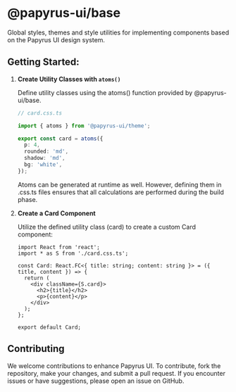 # @papyrus-ui/base

Global styles, themes and style utilities for implementing components based on the Papyrus UI design system.

## Getting Started:

1. **Create Utility Classes with `atoms()`**

    Define utility classes using the atoms() function provided by @papyrus-ui/base.
  
    ```ts
    // card.css.ts
    
    import { atoms } from '@papyrus-ui/theme';

    export const card = atoms({
      p: 4,
      rounded: 'md',
      shadow: 'md',
      bg: 'white',
    });
    ```

    Atoms can be generated at runtime as well. However, defining them in .css.ts files ensures that all calculations are
    performed during the build phase.
   
2. **Create a Card Component**
    
    Utilize the defined utility class (card) to create a custom Card component:

    ```tsx
    import React from 'react';
    import * as S from './card.css.ts';
    
    const Card: React.FC<{ title: string; content: string }> = ({ title, content }) => {
      return (
        <div className={S.card}>
          <h2>{title}</h2>
          <p>{content}</p>
        </div>
      );
    };
    
    export default Card;
    ```
   
## Contributing

We welcome contributions to enhance Papyrus UI. To contribute, fork the repository, make your changes, and submit a pull
request. If you encounter issues or have suggestions, please open an issue on GitHub.
